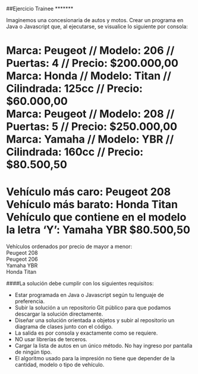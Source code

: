 ##Ejercicio Trainee *******

Imaginemos una concesionaria de autos y motos.
Crear un programa en Java o Javascript que, al ejecutarse, se visualice lo siguiente por consola:

Marca: Peugeot // Modelo: 206 // Puertas: 4 // Precio: $200.000,00  
Marca: Honda // Modelo: Titan // Cilindrada: 125cc // Precio: $60.000,00  
Marca: Peugeot // Modelo: 208 // Puertas: 5 // Precio: $250.000,00  
Marca: Yamaha // Modelo: YBR // Cilindrada: 160cc // Precio: $80.500,50  
=============================  
Vehículo más caro: Peugeot 208  
Vehículo más barato: Honda Titan  
Vehículo que contiene en el modelo la letra ‘Y’: Yamaha YBR $80.500,50  
=============================  
Vehículos ordenados por precio de mayor a menor:  
Peugeot 208  
Peugeot 206  
Yamaha YBR  
Honda Titan  

####La solución debe cumplir con los siguientes requisitos:  
+ Estar programada en Java o Javascript según tu lenguaje de preferencia.
+ Subir la solución a un repositorio Git público para que podamos descargar la solución directamente.
+ Diseñar una solución orientada a objetos y subir al repositorio un diagrama de clases junto con el código.
+ La salida es por consola y exactamente como se requiere.
+ NO usar librerías de terceros.
+ Cargar la lista de autos en un único método. No hay ingreso por pantalla de ningún tipo.
+ El algoritmo usado para la impresión no tiene que depender de la cantidad, modelo o tipo de vehículo.
